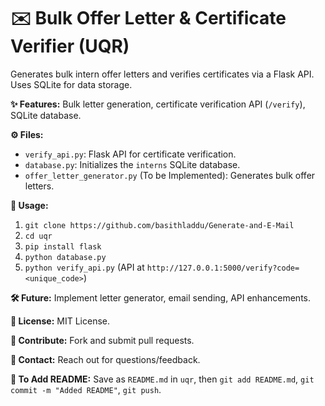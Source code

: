 # ✉️ Bulk Offer Letter & Certificate Verifier (UQR)

Generates bulk intern offer letters and verifies certificates via a Flask API. Uses SQLite for data storage.

**✨ Features:** Bulk letter generation, certificate verification API (`/verify`), SQLite database.

**⚙️ Files:**
- `verify_api.py`: Flask API for certificate verification.
- `database.py`: Initializes the `interns` SQLite database.
- `offer_letter_generator.py` (To be Implemented): Generates bulk offer letters.

**🚀 Usage:**
1. `git clone https://github.com/basithladdu/Generate-and-E-Mail`
2. `cd uqr`
3. `pip install flask`
4. `python database.py`
5. `python verify_api.py` (API at `http://127.0.0.1:5000/verify?code=<unique_code>`)

**🛠️ Future:** Implement letter generator, email sending, API enhancements.

**📄 License:** MIT License.

**🤝 Contribute:** Fork and submit pull requests.

**📧 Contact:** Reach out for questions/feedback.

**📝 To Add README:** Save as `README.md` in `uqr`, then `git add README.md`, `git commit -m "Added README"`, `git push`.
